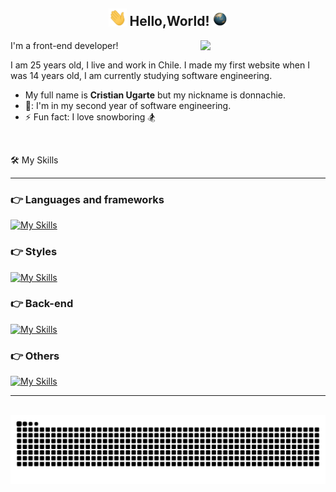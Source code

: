 <h2 align="center">
  <img alt="Hello" src="https://raw.githubusercontent.com/dev-akshat/archive/main/images/gifs/others/Hi.gif" width="29px"> 
  Hello,World!
  <img alt="Earth" src="https://raw.githubusercontent.com/dev-akshat/archive/main/images/gifs/others/earth.gif" width="24px"/>
</h2>
<img align='right' src='https://user-images.githubusercontent.com/5713670/87202985-820dcb80-c2b6-11ea-9f56-7ec461c497c3.gif' width='200"'>

I'm a front-end developer!

I am 25 years old, I live and work in Chile.
I made my first website when I was 14 years old, I am currently studying software engineering.

- My full name is **Cristian Ugarte** but my nickname is donnachie.
- 🏫: I'm in my second year of software engineering.
- ⚡ Fun fact: I love snowboring 🏂
  
 <br>

🛠️ My Skills
***

### 👉 Languages ​​and frameworks

[![My Skills](https://skillicons.dev/icons?i=react,js,ts,redux,swift,astro)](https://skillicons.dev)

### 👉 Styles

[![My Skills](https://skillicons.dev/icons?i=css,tailwind,sass)](https://skillicons.dev)

### 👉 Back-end

[![My Skills](https://skillicons.dev/icons?i=mysql,firebase,mongodb,nodejs,java)](https://skillicons.dev)

### 👉 Others

[![My Skills](https://skillicons.dev/icons?i=vite,vitest,vscode,git,vercel,cloudflare,figma,apple,arduino)](https://skillicons.dev)


***

 <br>

<picture>
  <source media="(prefers-color-scheme: dark)" srcset="https://raw.githubusercontent.com/huiishan99/huiishan99/output/github-contribution-grid-snake-dark.svg">
  <source media="(prefers-color-scheme: light)" srcset="https://raw.githubusercontent.com/huiishan99/huiishan99/output/github-contribution-grid-snake.svg">
  <img alt="github contribution grid snake animation" src="https://raw.githubusercontent.com/huiishan99/huiishan99/output/github-contribution-grid-snake.svg">
</picture>  
